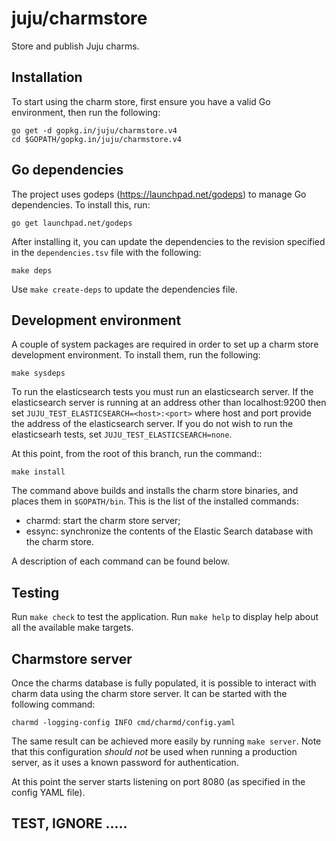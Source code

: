 # juju/charmstore

Store and publish Juju charms.

## Installation

To start using the charm store, first ensure you have a valid
Go environment, then run the following:

    go get -d gopkg.in/juju/charmstore.v4
    cd $GOPATH/gopkg.in/juju/charmstore.v4

## Go dependencies

The project uses godeps (https://launchpad.net/godeps) to manage Go
dependencies. To install this, run:

    go get launchpad.net/godeps

After installing it, you can update the dependencies
to the revision specified in the `dependencies.tsv` file with the following:

    make deps

Use `make create-deps` to update the dependencies file.

## Development environment

A couple of system packages are required in order to set up a charm store
development environment. To install them, run the following:

    make sysdeps

To run the elasticsearch tests you must run an elasticsearch server. If the
elasticsearch server is running at an address other than localhost:9200 then
set `JUJU_TEST_ELASTICSEARCH=<host>:<port>` where host and port provide
the address of the elasticsearch server. If you do not wish to run the
elasticsearh tests, set `JUJU_TEST_ELASTICSEARCH=none`.

At this point, from the root of this branch, run the command::

    make install

The command above builds and installs the charm store binaries, and places them
in `$GOPATH/bin`. This is the list of the installed commands:

- charmd: start the charm store server;
- essync: synchronize the contents of the Elastic Search database with the charm store.

A description of each command can be found below.

## Testing

Run `make check` to test the application.
Run `make help` to display help about all the available make targets.

## Charmstore server

Once the charms database is fully populated, it is possible to interact with
charm data using the charm store server. It can be started with the following
command:

    charmd -logging-config INFO cmd/charmd/config.yaml

The same result can be achieved more easily by running `make server`.
Note that this configuration *should not* be used when running
a production server, as it uses a known password for authentication.

At this point the server starts listening on port 8080 (as specified in the
config YAML file).

## TEST, IGNORE .....
